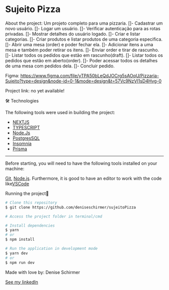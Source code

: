 # Sujeito Pizza

About the project: Um projeto completo para uma pizzaria.
[]- Cadastrar um novo usuário.
[]- Logar um usuário.
[]- Verificar autenticação para as rotas privadas.
[]- Mostrar detalhes do usuário logado.
[]- Criar e listar categorias.
[]- Criar produtos e listar produtos de uma categoria especifica.
[]- Abrir uma mesa (order) e poder fechar ela.
[]- Adicionar itens a uma mesa e também poder retirar os itens.
[]- Enviar order e tirar de rascunho.
[]- Listar todos os pedidos que estão em rascunho(draft).
[]- Listar todos os pedidos que estão em aberto(order).
[]- Poder acessar todos os detalhes de uma mesa com pedidos dela.
[]- Concluir pedido.

Figma: <https://www.figma.com/file/yTPA50bLeQdJOCrg5sAOqU/Pizzaria-Sujeito?type=design&node-id=0-1&mode=design&t=57Vc9NzVI1sD4Hvg-0>

Project link: no yet available!

🛠 Technologies

The following tools were used in building the project:

- [NEXTJS](https://nextjs.org/docs)
- [TYPESCRIPT](https://www.typescriptlang.org/docs/)
- [Node.Js](https://nodejs.org/api/all.html)
- [PostgresSQL](https://www.postgresql.org/)
- [Insomnia](https://docs.insomnia.rest/)
- [Prisma](https://www.prisma.io/docs)

---

Before starting, you will need to have the following tools installed on your machine:

[Git](https://git-scm.com), [Node.js](https://nodejs.org/en/).
Furthermore, it is good to have an editor to work with the code like[VSCode](https://code.visualstudio.com/)

Running the project🎲

```bash
# Clone this repository
$ git clone https://github.com/deniseschirmer/sujeitoPizza

# Access the project folder in terminal/cmd

# Install dependencies
$ yarn
# or
$ npm install

# Run the application in development mode
$ yarn dev
# or
$ npm run dev

```

Made with love by: Denise Schirmer

[See my linkedIn](https://www.linkedin.com/in/denise-s-lima-schirmer-9702661ba/)
